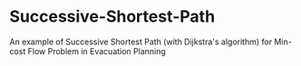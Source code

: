 # Successive-Shortest-Path
An example of Successive Shortest Path (with Dijkstra's algorithm) for Min-cost Flow Problem in Evacuation Planning
